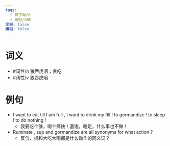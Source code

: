 ```yaml
---
tags:
  - 首字母/G
  - 级别/GRE
掌握: false
模糊: false
---
```

# 词义
- #词性/n  狼吞虎咽；贪吃
- #词性/v  狼吞虎咽
# 例句
- I want to eat till I am full , I want to drink my fill ! to gormandize ! to sleep ! to do nothing !
	- 我要吃个够，喝个痛快！塞饱，睡足，什么事也不做！
- Ruminate , sup and gormandize are all synonyms for what action ?
	- 反刍、抿和大吃大喝都是什么动作的同义词？
